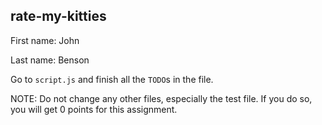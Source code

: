 ## rate-my-kitties

First name: John

Last name: Benson

Go to `script.js` and finish all the `TODO`s in the file.

NOTE: Do not change any other files, especially the test file. If you do so, you will get 0 points for this assignment.
